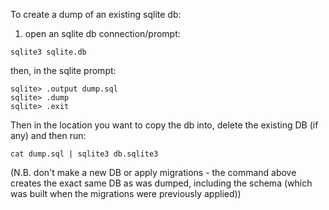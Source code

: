 To create a dump of an existing sqlite db:
1. open an sqlite db connection/prompt:
```
sqlite3 sqlite.db
```
then, in the sqlite prompt:
```
sqlite> .output dump.sql
sqlite> .dump
sqlite> .exit
```
Then in the location you want to copy the db into, delete the existing DB (if any) and then run: 
```
cat dump.sql | sqlite3 db.sqlite3
```

(N.B. don't make a new DB or apply migrations - the command above creates the exact same DB as was dumped, 
including the schema (which was built when the migrations were previously applied))
